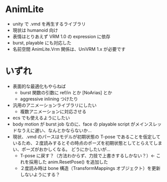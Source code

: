 # AnimLite
- unity で .vmd を再生するライブラリ
- 現状は humanoid 向け
- 表情はとりあえず VRM 1.0 の expression に依存
- burst, playable にも対応した
- 名前空間 AnimLite.Vrm 関係は、UniVRM 1.x が必要です

# いずれ
- 表面的な最適化もやらねば
  - burst 関数の引数に ref/in とか [NoArias] とか
  - aggressive inlining つけたり
- 汎用のアニメーションライブラリにしたい
  - 複数アニメーションに対応させる
- ecs でも使えるようにしたい
- body motion が burst job なのに、face の playable script がメインスレッドなうえに遅い、なんとかならないか…
- 現状、.vmd のパースはモデルが初期状態の T-pose であることを仮定しているため、２度読みするとその時点のポーズを初期状態としてとらえてしまい、ポーズがおかしくなる。
  どうにかしたいが…
  - T-pose に戻す？（方法わからず、力技で上書きするしかない？）← これを採用した anim.ResetPose() を追加した
  - ２度読み時は bone 構造（TransformMappings オブジェクト）を更新しないようにする？
